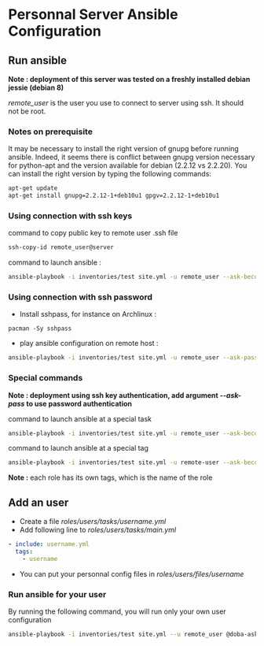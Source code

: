 # Personnal Server Ansible Configuration

## Run ansible

**Note : deployment of this server was tested on a freshly installed debian jessie (debian 8)**

*remote_user* is the user you use to connect to server using ssh. It should not be root.

### Notes on prerequisite

It may be necessary to install the right version of gnupg before running ansible. Indeed, it seems there is conflict between
gnupg version necessary for python-apt and the version available for debian (2.2.12 vs 2.2.20). You can install the right version
by typing the following commands:

```bash
apt-get update
apt-get install gnupg=2.2.12-1+deb10u1 gpgv=2.2.12-1+deb10u1
```

### Using connection with ssh keys

command to copy public key to remote user .ssh file

```bash
ssh-copy-id remote_user@server
```

command to launch ansible : 

```bash
ansible-playbook -i inventories/test site.yml -u remote_user --ask-become-pass --ask-vault-pass
```

### Using connection with ssh password

* Install sshpass, for instance on Archlinux :
```
pacman -Sy sshpass
```
* play ansible configuration on remote host :
```bash
ansible-playbook -i inventories/test site.yml -u remote_user --ask-pass --ask-become-pass --ask-vault-pass
```

### Special commands

**Note : deployment using ssh key authentication, add argument *--ask-pass* to use password authentication**

command to launch ansible at a special task

```bash
ansible-playbook -i inventories/test site.yml -u remote_user --ask-become-pass --ask-vault-pass --start-at-task="My Task Name"
```

command to launch ansible at a special tag

```bash
ansible-playbook -i inventories/test site.yml -u remote-user --ask-become-pass --ask-vault-pass --tags="My tag name"
```

**Note :** each role has its own tags, which is the name of the role

## Add an user

* Create a file *roles/users/tasks/username.yml*
* Add following line to *roles/users/tasks/main.yml*
```yaml
- include: username.yml
  tags:
    - username
```
* You can put your personnal config files in *roles/users/files/username*

### Run ansible for your user

By running the following command, you will run only your own user configuration

```bash
ansible-playbook -i inventories/test site.yml --u remote_user @doba-ask-become-pass --ask-vault-pass --tags="username"
```
